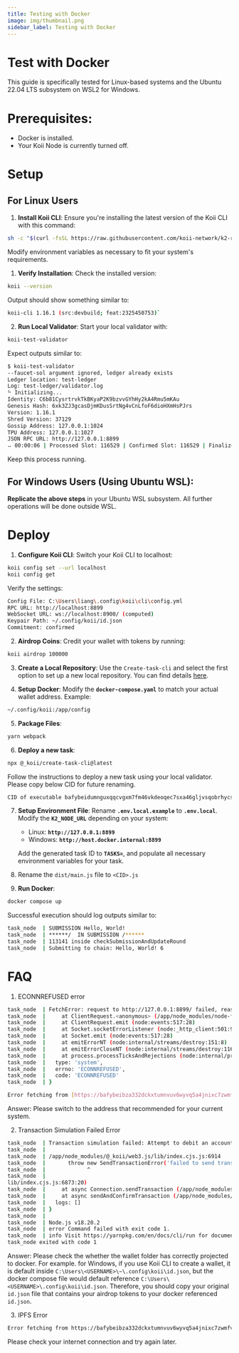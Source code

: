 ```yaml
---
title: Testing with Docker
image: img/thumbnail.png
sidebar_label: Testing with Docker
---
```

# Test with Docker

This guide is specifically tested for Linux-based systems and the Ubuntu 22.04 LTS subsystem on WSL2 for Windows.

# **Prerequisites:**

- Docker is installed.
- Your Koii Node is currently turned off.

# Setup

## For Linux Users

1. **Install Koii CLI**: Ensure you're installing the latest version of the Koii CLI with this command:

```sh
sh -c "$(curl -fsSL https://raw.githubusercontent.com/koii-network/k2-release/master/k2-install-init_v1.16.1.sh)"
```

Modify environment variables as necessary to fit your system's requirements.

1. **Verify Installation**: Check the installed version:

```sh
koii --version
```

Output should show something similar to:

```sh
koii-cli 1.16.1 (src:devbuild; feat:2325450753)`
```

2. **Run Local Validator**: Start your local validator with:

```sh
koii-test-validator
```

Expect outputs similar to:

```sh
$ koii-test-validator
--faucet-sol argument ignored, ledger already exists
Ledger location: test-ledger
Log: test-ledger/validator.log
⠓ Initializing...
Identity: C6b81CysrtrvkTkBKyaP2K9bzvvGYhHy2kA4Rmu5mKAu
Genesis Hash: 6xk3ZJ3gcasDjmKDusSrtNg4vCnLfoF6dioHXmHsPJrs
Version: 1.16.1
Shred Version: 37129
Gossip Address: 127.0.0.1:1024
TPU Address: 127.0.0.1:1027
JSON RPC URL: http://127.0.0.1:8899
⠤ 00:00:06 | Processed Slot: 116529 | Confirmed Slot: 116529 | Finalized Slot: 116496 | Full Snapshot Slot: 116405 | Inc
```

Keep this process running.

## **For Windows Users (Using Ubuntu WSL):**

**Replicate the above steps** in your Ubuntu WSL subsystem. All further operations will be done outside WSL.

# Deploy

1. **Configure Koii CLI**: Switch your Koii CLI to localhost:

```sh
koii config set --url localhost
koii config get
```

Verify the settings:

```sh
Config File: C:\Users\liang\.config\koii\cli\config.yml
RPC URL: http://localhost:8899
WebSocket URL: ws://localhost:8900/ (computed)
Keypair Path: ~/.config/koii/id.json
Commitment: confirmed
```

2. **Airdrop Coins**: Credit your wallet with tokens by running:

```sh
koii airdrop 100000
```

3. **Create a Local Repository**: Use the `Create-task-cli` and select the first option to set up a new local repository. You can find details [here](/develop/command-line-tool/create-task-cli/create-repo).

4. **Setup Docker**: Modify the **`docker-compose.yaml`** to match your actual wallet address. Example:

```sh
~/.config/koii:/app/config
```

5. **Package Files**:

```sh
yarn webpack
```

6. **Deploy a new task**:

```sh
npx @_koii/create-task-cli@latest
```

Follow the instructions to deploy a new task using your local validator. Please copy below CID for future renaming.

```sh
CID of executable bafybeidumnguxqqcvgxm7fm46vkdeoqec7sxa46gljvsqobrhycsdnowhe
```

7. **Setup Environment File**: Rename **`.env.local.example`** to **`.env.local`**. Modify the **`K2_NODE_URL`** depending on your system:
    - Linux: **`http://127.0.0.1:8899`**
    - Windows: **`http://host.docker.internal:8899`**

    Add the generated task ID to **`TASKS=`**, and populate all necessary environment variables for your task.

8. Rename the `dist/main.js` file to `<CID>.js`

9. **Run Docker**:

```sh
docker compose up
```

Successful execution should log outputs similar to:

```sh
task_node  | SUBMISSION Hello, World!
task_node  | ******/  IN SUBMISSION /******
task_node  | 113141 inside checkSubmissionAndUpdateRound
task_node  | Submitting to chain: Hello, World! 6
```

# FAQ

1.  ECONNREFUSED error

```sh
task_node  | FetchError: request to http://127.0.0.1:8899/ failed, reason: connect ECONNREFUSED 127.0.0.1:8899
task_node  |     at ClientRequest.<anonymous> (/app/node_modules/node-fetch/lib/index.js:1505:11)
task_node  |     at ClientRequest.emit (node:events:517:28)
task_node  |     at Socket.socketErrorListener (node:_http_client:501:9)
task_node  |     at Socket.emit (node:events:517:28)
task_node  |     at emitErrorNT (node:internal/streams/destroy:151:8)
task_node  |     at emitErrorCloseNT (node:internal/streams/destroy:116:3)
task_node  |     at process.processTicksAndRejections (node:internal/process/task_queues:82:21) {
task_node  |   type: 'system',
task_node  |   errno: 'ECONNREFUSED',
task_node  |   code: 'ECONNREFUSED'
task_node  | }
```

```sh
Error fetching from [https://bafybeibza332dckxtumnvuv6wyvq5a4jnixc7zwmfvqowpvtaep3o4vcg4.ipfs.dweb.link/metadata.json:](https://bafybeibza332dckxtumnvuv6wyvq5a4jnixc7zwmfvqowpvtaep3o4vcg4.ipfs.dweb.link/metadata.json:) Error: Request timed out
```

Answer: Please switch to the address that recommended for your current system.

2. Transaction Simulation Failed Error

```sh
task_node  | Transaction simulation failed: Attempt to debit an account but found no record of a prior credit.
task_node  |
task_node  | /app/node_modules/@_koii/web3.js/lib/index.cjs.js:6914
task_node  |       throw new SendTransactionError('failed to send transaction: ' + res.error.message, logs);
task_node  |             ^
task_node  |
lib/index.cjs.js:6873:20)
task_node  |     at async Connection.sendTransaction (/app/node_modules/@_koii/web3.js/lib/index.cjs.js:6863:12)
task_node  |     at async sendAndConfirmTransaction (/app/node_modules/@_koii/web3.js/lib/index.cjs.js:4052:21) {
task_node  |   logs: []
task_node  | }
task_node  |
task_node  | Node.js v18.20.2
task_node  | error Command failed with exit code 1.
task_node  | info Visit https://yarnpkg.com/en/docs/cli/run for documentation about this command.
task_node exited with code 1
```

Answer: Please check the whether the wallet folder has correctly projected to docker. For example. for Windows, if you use Koii CLI to create a wallet, it is default inside `C:\Users\<USERNAME>\~\.config\koii\id.json`, but the docker compose file would default reference   `C:\Users\<USERNAME>\.config\koii\id.json`. Therefore, you should copy your original `id.json` file that contains your airdrop tokens to your docker referenced `id.json`.

3. IPFS Error

```sh
Error fetching from https://bafybeibza332dckxtumnvuv6wyvq5a4jnixc7zwmfvqowpvtaep3o4vcg4.ipfs.sphn.link/metadata.json: Error: Request timed out
```

Please check your internet connection and try again later.
